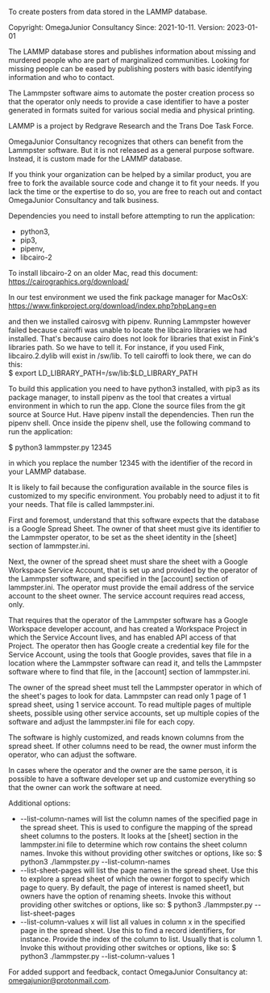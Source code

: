 To create posters from data stored in the LAMMP database.

Copyright: OmegaJunior Consultancy
Since: 2021-10-11.
Version: 2023-01-01

The LAMMP database stores and publishes information about
missing and murdered people who are part of marginalized 
communities. Looking for missing people can be eased by 
publishing posters with basic identifying information and
who to contact. 

The Lammpster software aims to automate the poster creation
process so that the operator only needs to provide a case 
identifier to have a poster generated in formats suited for 
various social media and physical printing.

LAMMP is a project by Redgrave Research and the Trans Doe
Task Force. 

OmegaJunior Consultancy recognizes that others can benefit
from the Lammpster software. But it is not released as a 
general purpose software. Instead, it is custom made for the 
LAMMP database. 

If you think your organization can be helped by a similar 
product, you are free to fork the available source code and 
change it to fit your needs. If you lack the time or the 
expertise to do so, you are free to reach out and contact 
OmegaJunior Consultancy and talk business.

Dependencies you need to install before attempting to run 
the application: 
- python3,
- pip3,
- pipenv,
- libcairo-2

To install libcairo-2 on an older Mac, read this document:
https://cairographics.org/download/  
  
In our test environment we used the fink package manager
for MacOsX:  
https://www.finkproject.org/download/index.php?phpLang=en
  
and then we installed cairosvg with pipenv. Running Lammpster
however failed because cairoffi was unable to locate the 
libcairo libraries we had installed. That's because cairo
does not look for libraries that exist in Fink's libraries
path. So we have to tell it. For instance, if you used Fink,
libcairo.2.dylib will exist in /sw/lib. To tell cairoffi to 
look there, we can do this:  
$ export LD_LIBRARY_PATH=/sw/lib:$LD_LIBRARY_PATH

To build this application you need to have python3 installed,
with pip3 as its package manager, to install pipenv as the
tool that creates a virtual environment in which to run the 
app. Clone the source files from the git source at Source 
Hut. Have pipenv install the dependencies. Then run the 
pipenv shell. Once inside the pipenv shell, use the following
command to run the application: 
  
$ python3 lammpster.py 12345  
  
in which you replace the number 12345 with the identifier of
the record in your LAMMP database.  
  
It is likely to fail because the configuration available in
the source files is customized to my specific environment. 
You probably need to adjust it to fit your needs. That file 
is called lammpster.ini.  
  
First and foremost, understand that this software expects that 
the database is a Google Spread Sheet. The owner of that sheet
must give its identifier to the Lammpster operator, to be set 
as the sheet identity in the [sheet] section of lammpster.ini. 
  
Next, the owner of the spread sheet must share the sheet with 
a Google Workspace Service Account, that is set up and provided
by the operator of the Lammpster software, and specified in the
[account] section of lammpster.ini. The operator must provide 
the email address of the service account to the sheet owner. 
The service account requires read access, only. 
  
That requires that the operator of the Lammpster software has
a Google Workspace developer account, and has created a 
Workspace Project in which the Service Account lives, and has
enabled API access of that Project. The operator then has 
Google create a credential key file for the Service Account, 
using the tools that Google provides, saves that file in a 
location where the Lammpster software can read it, and tells
the Lammpster software where to find that file, in the [account]
section of lammpster.ini.
  
The owner of the spread sheet must tell the Lammpster operator
in which of the sheet's pages to look for data. Lammpster can 
read only 1 page of 1 spread sheet, using 1 service account. 
To read multiple pages of multiple sheets, possible using other 
service accounts, set up multiple copies of the software and 
adjust the lammpster.ini file for each copy.
  
The software is highly customized, and reads known columns from 
the spread sheet. If other columns need to be read, the owner 
must inform the operator, who can adjust the software. 
  
In cases where the operator and the owner are the same person, 
it is possible to have a software developer set up and customize
everything so that the owner can work the software at need. 
  

Additional options:  
- --list-column-names will list the column names of the specified page in the spread sheet. This is used to configure the mapping of the spread sheet columns to the posters. It looks at the [sheet] section in the lammpster.ini file to determine which row contains the sheet column names. Invoke this without providing other switches or options, like so: $ python3 ./lammpster.py --list-column-names  
- --list-sheet-pages will list the page names in the spread sheet. Use this to explore a spread sheet of which the owner forgot to specify which page to query. By default, the page of interest is named sheet1, but owners have the option of renaming sheets. Invoke this without providing other switches or options, like so: $ python3 ./lammpster.py --list-sheet-pages  
- --list-column-values x will list all values in column x in the specified page in the spread sheet. Use this to find a record identifiers, for instance. Provide the index of the column to list. Usually that is column 1. Invoke this without providing other switches or options, like so: $ python3 ./lammpster.py --list-column-values 1
  
For added support and feedback, contact OmegaJunior Consultancy 
at: omegajunior@protonmail.com. 

